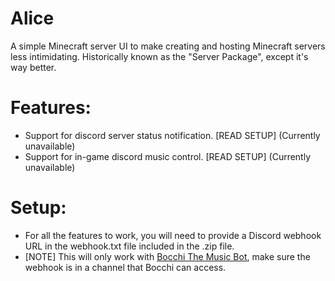# Alice
A simple Minecraft server UI to make creating and hosting Minecraft servers less intimidating.
Historically known as the "Server Package", except it's way better.

# Features:
- Support for discord server status notification. [READ SETUP] (Currently unavailable)
- Support for in-game discord music control. [READ SETUP] (Currently unavailable)

# Setup:
- For all the features to work, you will need to provide a Discord webhook URL in the webhook.txt file included in the .zip file.
- [NOTE] This will only work with [Bocchi The Music Bot](https://github.com/Arima-Su/Bocchi), make sure the webhook is in a channel that Bocchi can access.
